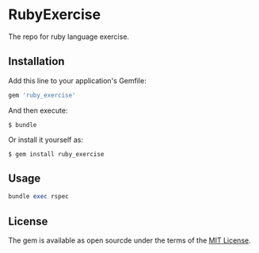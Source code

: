 # RubyExercise

The repo for ruby language exercise.

## Installation

Add this line to your application's Gemfile:

```ruby
gem 'ruby_exercise'
```

And then execute:

    $ bundle

Or install it yourself as:

    $ gem install ruby_exercise

## Usage

```ruby
bundle exec rspec
```

## License

The gem is available as open sourcde under the terms of the [MIT License](http://opensource.org/licenses/MIT).
